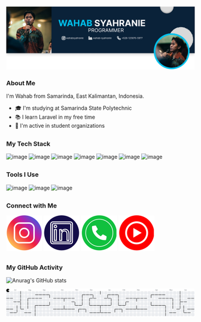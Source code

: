 ![Wahab Syahranie](img/header.png)

### About Me

I'm Wahab from Samarinda, East Kalimantan, Indonesia.

- 🎓 I'm studying at Samarinda State Polytechnic
- 📚 I learn Laravel in my free time
- 🤝 I'm active in student organizations
##
### My Tech Stack

![image](https://img.shields.io/badge/HTML5-E34F26?style=for-the-badge&logo=html5&logoColor=white) ![image](https://img.shields.io/badge/CSS3-1572B6?style=for-the-badge&logo=css3&logoColor=white) ![image](https://img.shields.io/badge/PHP-777BB4?style=for-the-badge&logo=php&logoColor=white) ![image](https://img.shields.io/badge/Laravel-FF2D20?style=for-the-badge&logo=laravel&logoColor=white) ![image](https://img.shields.io/badge/Kotlin-B125EA?style=for-the-badge&logo=kotlin&logoColor=white) ![image](https://img.shields.io/badge/MySQL-005C84?style=for-the-badge&logo=mysql&logoColor=white) ![image](https://img.shields.io/badge/Figma-F24E1E?style=for-the-badge&logo=figma&logoColor=white)

##
### Tools I Use

![image](https://img.shields.io/badge/mac%20os-000000?style=for-the-badge&logo=apple&logoColor=white) ![image](https://img.shields.io/badge/VSCode-0078D4?style=for-the-badge&logo=visual%20studio%20code&logoColor=white) ![image](https://img.shields.io/badge/Android_Studio-3DDC84?style=for-the-badge&logo=android-studio&logoColor=white)

##
### Connect with Me

[![My Skills](/img/instagramcopy.svg)](https://instagram.com/wahabsyahranie) [![My Skills](/img/linkedin.svg)](https://linkedin.com/in/wahab-syahranie) [![My Skills](/img/whatsapp.svg)](https://wa.me/6281258765977) [![My Skills](/img/youtube.svg)](https://www.youtube.com/wahabsyahranie)

##
### My GitHub Activity

![Anurag's GitHub stats](https://github-readme-stats.vercel.app/api?username=wahabsyahranie&theme=dark&show_icons=true)

<picture>
  <source media="(prefers-color-scheme: dark)" srcset="https://raw.githubusercontent.com/wahabsyahranie/wahabsyahranie/output/pacman-contribution-graph-dark.svg">
  <source media="(prefers-color-scheme: light)" srcset="https://raw.githubusercontent.com/wahabsyahranie/wahabsyahranie/output/pacman-contribution-graph.svg">
  <img alt="pacman contribution graph" src="https://raw.githubusercontent.com/wahabsyahranie/wahabsyahranie/output/pacman-contribution-graph.svg">
</picture>

###
